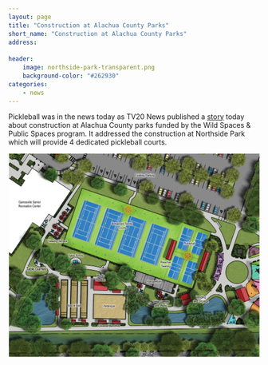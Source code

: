 ```yaml
---
layout: page
title: "Construction at Alachua County Parks"
short_name: "Construction at Alachua County Parks"
address: 

header:
    image: northside-park-transparent.png
    background-color: "#262930"
categories:
    - news
---
```

<!--more-->

Pickleball was in the news today as TV20 News published a [story](https://www.wcjb.com/content/news/An-exciting-future-for-Alachua-County-Parks--563240202.html) today about construction at Alachua County parks funded by the Wild Spaces & Public Spaces program. It addressed the construction at Northside Park which will provide 4 dedicated pickleball courts. 

![Northside Park plan](/images/planned-pickleball-at-northside.png)

